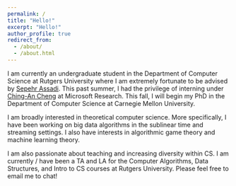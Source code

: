 ```yaml
---
permalink: /
title: "Hello!"
excerpt: "Hello!"
author_profile: true
redirect_from: 
  - /about/
  - /about.html
---
```

I am currently an undergraduate student in the Department of Computer Science at Rutgers University where I am extremely fortunate to be advised by [Sepehr Assadi](https://sepehr.assadi.info/). This past summer, I had the privilege of interning under [Ching-An Cheng](https://www.chinganc.com/) at Microsoft Research. This fall, I will begin my PhD in the Department of Computer Science at Carnegie Mellon University. 

I am broadly interested in theoretical computer science. More specifically, I have been working on big data algorithms in the sublinear time and streaming settings. I also have interests in algorithmic game theory and machine learning theory. 

I am also passionate about teaching and increasing diversity within CS. I am currently / have been a TA and LA for the Computer Algorithms, Data Structures, and Intro to CS courses at Rutgers University. Please feel free to email me to chat! 